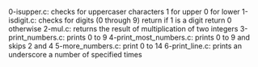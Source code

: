 0-isupper.c: checks for uppercaser characters 1 for upper 0 for lower
1-isdigit.c: checks for digits (0 through 9) return if 1 is a digit return 0 otherwise
2-mul.c: returns the result of multiplication of two integers
3-print_numbers.c: prints 0 to 9
4-print_most_numbers.c: prints 0 to 9 and skips 2 and 4
5-more_numbers.c: print 0 to 14
6-print_line.c: prints an underscore a number of specified times
